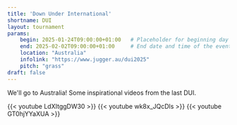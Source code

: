 ```yaml
---
title: 'Down Under International'
shortname: DUI
layout: tournament
params:
    begin: 2025-01-24T09:00:00+01:00   # Placeholder for beginning day of the event, possibly with time and timezone
    end: 2025-02-02T09:00:00+01:00     # End date and time of the event.
    location: "Australia"
    infolink: "https://www.jugger.au/dui2025"
    pitch: "grass"
draft: false
---
```

We'll go to Australia! Some inspirational videos from the last DUI.

{{< youtube LdXItggDW30 >}}
{{< youtube wk8x_JQcDls >}}
{{< youtube GT0hjYYaXUA >}}
